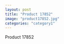 ```yaml
---
layout: post
title: "Product 17852"
image: "product17852.jpg"
categories: "category1"
---
```

Product 17852

